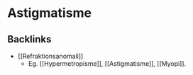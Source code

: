# Astigmatisme
## Backlinks
* [[Refraktionsanomali]]
	* Eg. [[Hypermetropisme]], [[Astigmatisme]], [[Myopi]].

<!-- #anki/tag/med/Ophthalmology #anki/deck/Medicine -->

<!-- {BearID:65FCE5CF-8DBB-4BD5-A67A-A8269AD7804C-3083-00000BBD401A4EC0} -->
